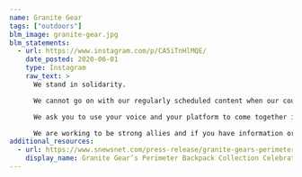 ```yaml
---
name: Granite Gear
tags: ["outdoors"]
blm_image: granite-gear.jpg
blm_statements:
  - url: https://www.instagram.com/p/CA5iTnHlMQE/
    date_posted: 2020-06-01
    type: Instagram
    raw_text: >
      We stand in solidarity.

      We cannot go on with our regularly scheduled content when our country continues to be plagued by systemic racism, discrimination, and oppression. We will not be silent on this. We need to use this platform to show where we stand and to do everything in our power to shout out loud that Black lives matter. When we unify, we can make change happen.

      We ask you to use your voice and your platform to come together in support of diversity and inclusion. Speak loudly for those who are not being heard. You may feel helpless right now, but there are ways to act if you can't attend protests. You can educate yourself on how to be an ally, start open conversations with friends and family, sign petitions at colorofchange.org, donate to the BLM Fund and Minnesota Freedom Fund, voice your opinion on social media.

      We are working to be strong allies and if you have information or other ways to support Black lives matter, please comment below or DM us. Together, we are stronger.
additional_resources:
  - url: https://www.snewsnet.com/press-release/granite-gears-perimeter-backpack-collection-celebrates-body-diversity-in-2021
    display_name: Granite Gear’s Perimeter Backpack Collection Celebrates Body Diversity in 2021
---
```

